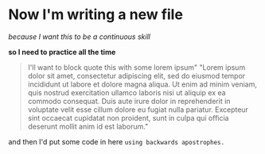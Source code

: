 # Now I'm writing a new file

*because I want this to be a continuous skill*

**so I need to practice all the time**

> I'll want to block quote this with some lorem ipsum" "Lorem ipsum dolor sit amet, consectetur adipiscing elit, sed do eiusmod tempor incididunt ut labore et dolore magna aliqua. Ut enim ad minim veniam, quis nostrud exercitation ullamco laboris nisi ut aliquip ex ea commodo consequat. Duis aute irure dolor in reprehenderit in voluptate velit esse cillum dolore eu fugiat nulla pariatur. Excepteur sint occaecat cupidatat non proident, sunt in culpa qui officia deserunt mollit anim id est laborum."

and then I'd put some code in here `using backwards apostrophes.`
